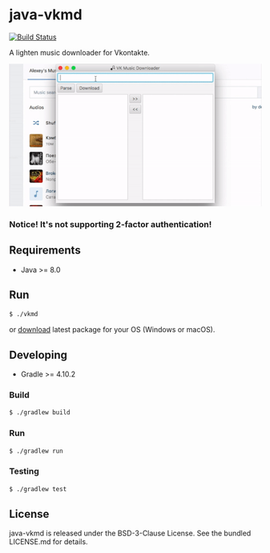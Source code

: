 java-vkmd
=========

[![Build Status](https://travis-ci.org/bupy7/java-vkmd.svg?branch=master)](https://travis-ci.org/bupy7/java-vkmd)

A lighten music downloader for Vkontakte.

![java-vkmd](screenshot.gif)

### Notice! It's not supporting 2-factor authentication!

Requirements
------------

- Java >= 8.0

Run
---

```bash
$ ./vkmd
```

or [download](https://github.com/bupy7/java-vkmd/releases) latest package for your OS (Windows or macOS).

Developing
----------

- Gradle >= 4.10.2

### Build

```bash
$ ./gradlew build
```

### Run

```bash
$ ./gradlew run
```


### Testing

```bash
$ ./gradlew test
```

License
-------

java-vkmd is released under the BSD-3-Clause License. See the bundled LICENSE.md for details.
